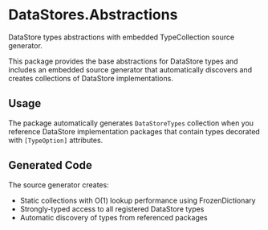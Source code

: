 # DataStores.Abstractions

DataStore types abstractions with embedded TypeCollection source generator.

This package provides the base abstractions for DataStore types and includes an embedded source generator that automatically discovers and creates collections of DataStore implementations.

## Usage

The package automatically generates `DataStoreTypes` collection when you reference DataStore implementation packages that contain types decorated with `[TypeOption]` attributes.

## Generated Code

The source generator creates:
- Static collections with O(1) lookup performance using FrozenDictionary
- Strongly-typed access to all registered DataStore types
- Automatic discovery of types from referenced packages
